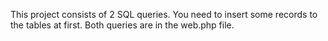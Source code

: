 This project consists of 2 SQL queries.
You need to insert some records to the tables at first.
Both queries are in the web.php file.
